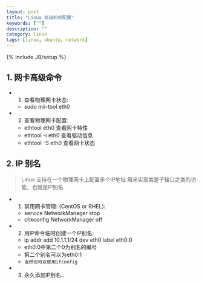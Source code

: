 ```yaml
---
layout: post
title: "Linux 高级网络配置"
keywords: [""]
description: ""
category: linux
tags: [linux, ubuntu, network]
---
```

{% include JB/setup %}

## 1. 网卡高级命令
* 1. 查看物理网卡状态:
   * sudo mii-tool eth0
* 2. 查看物理网卡配置:
    * ethtool eth0 查看网卡特性
    * ethtool -i eth0 查看驱动信息
    * ethtool -S eth0 查看网卡状态

## 2. IP 别名
>   Linux 支持在一个物理网卡上配置多个IP地址
> 用来实现类是子接口之类的功能，也就是IP别名
* 1. 禁用网卡管理: (CentOS or RHEL):
    * service NetworkManager stop
    * chkconfig NetworkManager off
* 2. 用IP命令临时创建一个IP别名:
    * ip addr add 10.1.1.1/24 dev eth0 label eth0:0
    * eth0:0中第二个0为别名的编号
    * 第二个别名可以为eth0:1
    * `当然也可以使用ifconfig`
* 3. 永久添加IP别名..

